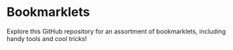 # Bookmarklets
Explore this GitHub repository for an assortment of bookmarklets, including handy tools and cool tricks!
